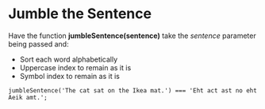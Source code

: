 # Jumble the Sentence

Have the function **jumbleSentence(sentence)** take the *sentence* parameter being passed and:

* Sort each word alphabetically
* Uppercase index to remain as it is
* Symbol index to remain as it is

```
jumbleSentence('The cat sat on the Ikea mat.') === 'Eht act ast no eht Aeik amt.';
```
